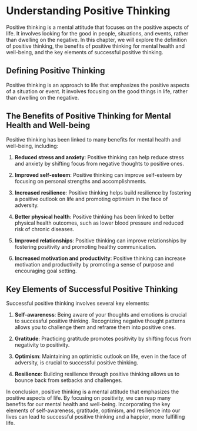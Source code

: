 Understanding Positive Thinking
===============================

Positive thinking is a mental attitude that focuses on the positive aspects of life. It involves looking for the good in people, situations, and events, rather than dwelling on the negative. In this chapter, we will explore the definition of positive thinking, the benefits of positive thinking for mental health and well-being, and the key elements of successful positive thinking.

Defining Positive Thinking
--------------------------

Positive thinking is an approach to life that emphasizes the positive aspects of a situation or event. It involves focusing on the good things in life, rather than dwelling on the negative.

The Benefits of Positive Thinking for Mental Health and Well-being
------------------------------------------------------------------

Positive thinking has been linked to many benefits for mental health and well-being, including:

1. **Reduced stress and anxiety**: Positive thinking can help reduce stress and anxiety by shifting focus from negative thoughts to positive ones.

2. **Improved self-esteem**: Positive thinking can improve self-esteem by focusing on personal strengths and accomplishments.

3. **Increased resilience**: Positive thinking helps build resilience by fostering a positive outlook on life and promoting optimism in the face of adversity.

4. **Better physical health**: Positive thinking has been linked to better physical health outcomes, such as lower blood pressure and reduced risk of chronic diseases.

5. **Improved relationships**: Positive thinking can improve relationships by fostering positivity and promoting healthy communication.

6. **Increased motivation and productivity**: Positive thinking can increase motivation and productivity by promoting a sense of purpose and encouraging goal setting.

Key Elements of Successful Positive Thinking
--------------------------------------------

Successful positive thinking involves several key elements:

1. **Self-awareness**: Being aware of your thoughts and emotions is crucial to successful positive thinking. Recognizing negative thought patterns allows you to challenge them and reframe them into positive ones.

2. **Gratitude**: Practicing gratitude promotes positivity by shifting focus from negativity to positivity.

3. **Optimism**: Maintaining an optimistic outlook on life, even in the face of adversity, is crucial to successful positive thinking.

4. **Resilience**: Building resilience through positive thinking allows us to bounce back from setbacks and challenges.

In conclusion, positive thinking is a mental attitude that emphasizes the positive aspects of life. By focusing on positivity, we can reap many benefits for our mental health and well-being. Incorporating the key elements of self-awareness, gratitude, optimism, and resilience into our lives can lead to successful positive thinking and a happier, more fulfilling life.

